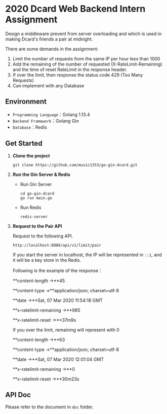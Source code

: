 #  2020 Dcard Web Backend Intern Assignment

Design a middleware prevent from server overloading and which is used in making Dcard's friends a pair at midnight.



There are some demands in the assignment:
1. Limit the number of requests from the same IP per hour less than 1000
2. Add the remaining of the number of requested (X-RateLimit-Remaining) and the time of reset RateLimit in the response header.
3. If over the limit, then response the status code 429 (Too Many Requests)
4. Can implement with any Database 



## Environment

- `Programming Language`：Golang 1.13.4
- `Backend Framework`：Golang Gin
- `Database`：Redis



## Get Started

1. **Clone the project**

   ~~~git
   git clone https://github.com/music1353/go-gin-dcard.git
   ~~~

2. **Run the Gin Server & Redis** 

   * Run Gin Server

     ~~~
     cd go-gin-dcard
     go run main.go
     ~~~

   * Run Redis

     ~~~
     redis-server
     ~~~

3. **Request to the Pair API**

   Request to the following API.

   ~~~
   http://localhost:8080/api/v1/limit/pair
   ~~~

   If you start the server in localhost, the IP will be represented in `::1`, and it will be a key store in the Redis.

   

   Following is the example of the response：

   **content-length →**45

   **content-type →**application/json; charset=utf-8

   **date →**Sat, 07 Mar 2020 11:54:18 GMT

   **x-ratelimit-remaining →**985

   **x-ratelimit-reset →**37m9s

   

   If you over the limit, remaining will represent with 0

   **content-length →**63

   **content-type →**application/json; charset=utf-8

   **date →**Sat, 07 Mar 2020 12:01:04 GMT

   **x-ratelimit-remaining →**0

   **x-ratelimit-reset →**30m23s

   

## API Doc

Please refer to the document in `doc` folder.